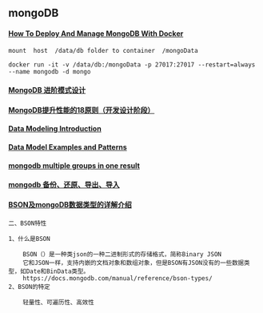## mongoDB

#### [How To Deploy And Manage MongoDB With Docker](https://phoenixnap.com/kb/docker-mongodb)

```
mount  host  /data/db folder to container  /mongoData

docker run -it -v /data/db:/mongoData -p 27017:27017 --restart=always --name mongodb -d mongo
```

#### [MongoDB 进阶模式设计](https://mongoing.com/mongodb-advanced-pattern-design)

#### [MongoDB提升性能的18原则（开发设计阶段）](https://blog.fundebug.com/2018/09/19/18-principle-to-improve-mongodb-performance/)

#### [Data Modeling Introduction](https://docs.mongodb.com/manual/core/data-modeling-introduction/)
#### [Data Model Examples and Patterns](https://docs.mongodb.com/manual/applications/data-models/)

#### [mongodb multiple groups in one result](https://stackoverflow.com/questions/23745097/mongodb-multiple-groups-in-one-result)

#### [mongodb 备份、还原、导出、导入](https://www.jianshu.com/p/667fd4fd6ff7)

#### [BSON及mongoDB数据类型的详解介绍](http://www.haiyang.me/read.php?key=697)
```
二、BSON特性

1、什么是BSON

    BSON（）是一种类json的一种二进制形式的存储格式，简称Binary JSON
    它和JSON一样，支持内嵌的文档对象和数组对象，但是BSON有JSON没有的一些数据类型，如Date和BinData类型。
    https://docs.mongodb.com/manual/reference/bson-types/
2、BSON的特定

    轻量性、可遍历性、高效性
```